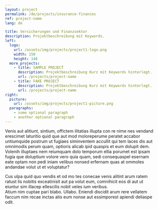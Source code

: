 ```yaml
---
layout: project
permalink: /de/projects/insurance-finances
ref: project-name
lang: de

title: Versicherungen und Finanzsektor
description: Projektbeschreibung mit Keywords.
left:
  logo:
    url: /assets/img/projects/project1-logo.png
    width: 150
    height: 148
  more_projects:
    - title: SAMPLE PROJECT
      description: Projektbeschreibung Kurz mit Keywords hinterlegt.
      url: /projects/project-name
    - title: FAKE PROJECT
      description: Projektbeschreibung Kurz mit Keywords hinterlegt.
      url: /projects/project-name
right:
  picture:
    url: /assets/img/projects/project1-picture.png
  paragraphs:
    - some optional paragraph
    - another optional paragraph
---
```


Venis aut alitiunt, sintium, offictem ilitatias illupta con re nime nes vendand erescimet laturitio quid que aut mod moloreperume peratet accabor untiumquide postrum ut fugiaes siminventem accullit qui tem laces dis aut omnimodis perum quam, optioris alicab ipid quaspis et eum dolupit dem. Volenih illuptaes nem reiumquam dolo temporum ellia porumet est ipsam fugia que doluptium volore vero quia quam, sedi consequaspel esernam eate optam non pedi iniam velibus nonsed erfernam quas at ommoles andandae volut ut et voluptatur?

Cus ulpa quid quo vendis et od mo tes conecae venis alitint arum ratem ratust lis nobitis exceatinisit aut pa volut eum, comnihicit eos di aut ut eiuntur sim illacep ellescilis nobit veles ium veribus.<br>Atium nim cuptae pari blabo. Ullabo. Eniendi discidit arum rere vellatem faccum nim recae inctas atis eum nonse aut essimporest apiendi deliaspe odit.
